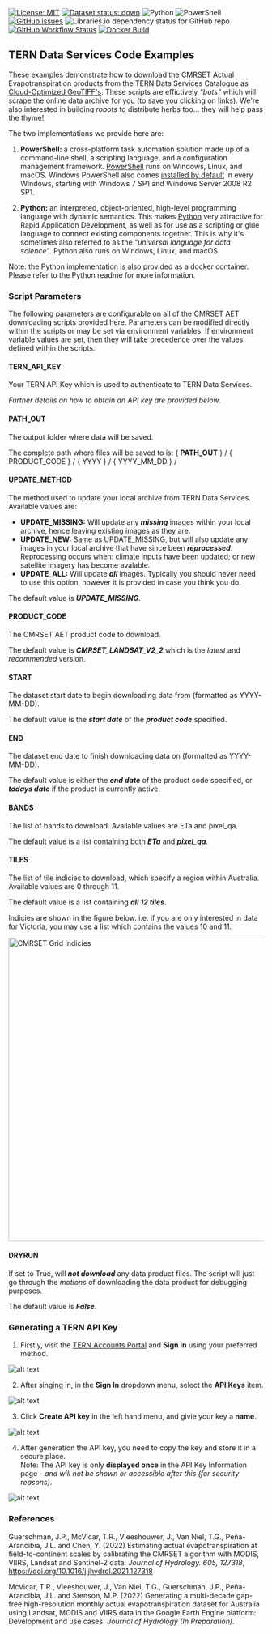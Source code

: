 [![License: MIT](https://img.shields.io/badge/License-MIT-yellow.svg)](https://opensource.org/licenses/MIT)
[![Dataset status: down](https://img.shields.io/website-up-down-green-red/http/data.tern.org.au/landscapes/aet/v2_2.svg?label=Dataset%20status)](https://data.tern.org.au/landscapes/aet/v2_2/) 
![Python](https://img.shields.io/badge/python-3670A0?style=flat&logo=python&logoColor=ffdd54)
![PowerShell](https://img.shields.io/badge/-PowerShell-blue)
[![GitHub issues](https://img.shields.io/github/issues/ternaustralia/cmrset-examples)](https://github.com/ternaustralia/cmrset-examples/issues)
![Libraries.io dependency status for GitHub repo](https://img.shields.io/librariesio/github/ternaustralia/cmrset-examples)
[![GitHub Workflow Status](https://img.shields.io/github/workflow/status/ternaustralia/cmrset-examples/Create%20and%20Publish%20download-aet%20Docker%20Image)](https://github.com/ternaustralia/cmrset-examples/pkgs/container/cmrset-examples%2Fdownload-aet)
[![Docker Build](https://img.shields.io/badge/docker%20build-automated-blue)](https://github.com/ternaustralia/cmrset-examples/pkgs/container/cmrset-examples%2Fdownload-aet)

## TERN Data Services Code Examples

These examples demonstrate how to download the CMRSET Actual Evapotranspiration products from the TERN Data Services Catalogue as <a href="https://www.cogeo.org/" target="_blank">Cloud-Optimized GeoTIFF's</a>.
These scripts are effictively *"bots"* which will scrape the online data archive for you (to save you clicking on links). 
We're also interested in building *robots* to distribute herbs too... they will help pass the thyme!

The two implementations we provide here are:

1. **PowerShell:** a cross-platform task automation solution made up of a command-line shell, a scripting language, and a configuration management framework.
    <a href="https://docs.microsoft.com/en-us/powershell/scripting/overview?view=powershell-7.2" target="_blank">PowerShell</a> runs on Windows, Linux, and macOS.
    Windows PowerShell also comes <a href="https://docs.microsoft.com/en-us/powershell/scripting/windows-powershell/install/installing-windows-powershell?view=powershell-7.2" target="_blank">installed by default</a> in every Windows, starting with Windows 7 SP1 and Windows Server 2008 R2 SP1.

2. **Python:** an interpreted, object-oriented, high-level programming language with dynamic semantics.
    This makes <a href="https://en.wikipedia.org/wiki/Python_(programming_language)" target="_blank">Python</a> very attractive for Rapid Application Development, as well as for use as a scripting or glue language to connect existing components together. 
    This is why it's sometimes also referred to as the *"universal language for data science"*.
    Python also runs on Windows, Linux, and macOS.

Note: the Python implementation is also provided as a docker container. Please refer to the Python readme for more information.

### Script Parameters

The following parameters are configurable on all of the CMRSET AET downloading scripts provided here. 
Parameters can be modified directly within the scripts or may be set via environment variables. 
If environment variable values are set, then they will take precedence over the values defined within the scripts.

#### TERN_API_KEY
Your TERN API Key which is used to authenticate to TERN Data Services.  

*Further details on how to obtain an API key are provided below*.

#### PATH_OUT
The output folder where data will be saved.  

The complete path where files will be saved to is: \{ **PATH_OUT** } / \{ PRODUCT_CODE } / \{ YYYY } / \{ YYYY_MM_DD } /

#### UPDATE_METHOD

The method used to update your local archive from TERN Data Services. Available values are:
- **UPDATE_MISSING:** Will update any ***missing*** images within your local archive, hence leaving existing images as they are. 
- **UPDATE_NEW:** Same as UPDATE_MISSING, but will also update any images in your local archive that have since been ***reprocessed***. Reprocessing occurs when: climate inputs have been updated; or new satellite imagery has become avalable. 
- **UPDATE_ALL:** Will update ***all*** images. Typically you should never need to use this option, however it is provided in case you think you do. 

The default value is ***UPDATE_MISSING***.

#### PRODUCT_CODE
The CMRSET AET product code to download.  

The default value is ***CMRSET_LANDSAT_V2_2*** which is the *latest* and *recommended* version.

#### START
The dataset start date to begin downloading data from (formatted as YYYY-MM-DD).

The default value is the ***start date*** of the ***product code*** specified.

#### END
The dataset end date to finish downloading data on (formatted as YYYY-MM-DD).

The default value is either the ***end date*** of the product code specified, or  ***todays date*** if the product is currently active.


#### BANDS
The list of bands to download. Available values are ETa and pixel_qa.

The default value is a list containing both ***ETa*** and ***pixel_qa***.

#### TILES
The list of tile indicies to download, which specify a region within Australia. Available values are 0 through 11.

The default value is a list containing ***all 12 tiles***.  

Indicies are shown in the figure below. i.e. if you are only interested in data for Victoria, you may use a list which contains the values 10 and 11.

<img src="./CMRSET_Grid_Indicies.png" alt="CMRSET Grid Indicies" width="600"/>

#### DRYRUN
If set to True, will ***not download*** any data product files. 
The script will just go through the *motions* of downloading the data product for debugging purposes.  

The default value is ***False***.



### Generating a TERN API Key

1. Firstly, visit the <a href="https://account.tern.org.au" target="_blank">TERN Accounts Portal</a> and **Sign In** using your preferred method.

![alt text](./SignIn.png "Sign-In")

2. After singing in, in the **Sign In** dropdown menu, select the **API Keys** item.

![alt text](./API_Keys_Menu.png "API Keys Menu")

3. Click **Create API key** in the left hand menu, and givie your key a **name**.

![alt text](./Create_API_Key.png "Create API Key")

4. After generation the API key, you need to copy the key and store it in a secure place.  
    Note: The API key is only **displayed once** in the API Key Information page - *and will not be shown or accessible after this (for security reasons)*.

![alt text](./API_Key_Generation.png "API Key")



### References

Guerschman, J.P., McVicar, T.R., Vleeshouwer, J., Van Niel, T.G., Peña-Arancibia, J.L. and Chen, Y. (2022) Estimating actual evapotranspiration at field-to-continent scales by calibrating the CMRSET algorithm with MODIS, VIIRS, Landsat and Sentinel-2 data. *Journal of Hydrology. 605, 127318*, <a href="https://doi.org/10.1016/j.jhydrol.2021.127318" target="_blank">https://doi.org/10.1016/j.jhydrol.2021.127318</a>

McVicar, T.R., Vleeshouwer, J., Van Niel, T.G., Guerschman, J.P., Peña-Arancibia, J.L. and Stenson, M.P. (2022) Generating a multi-decade gap-free high-resolution monthly actual evapotranspiration dataset for Australia using Landsat, MODIS and VIIRS data in the Google Earth Engine platform: Development and use cases. *Journal of Hydrology (In Preparation)*.
